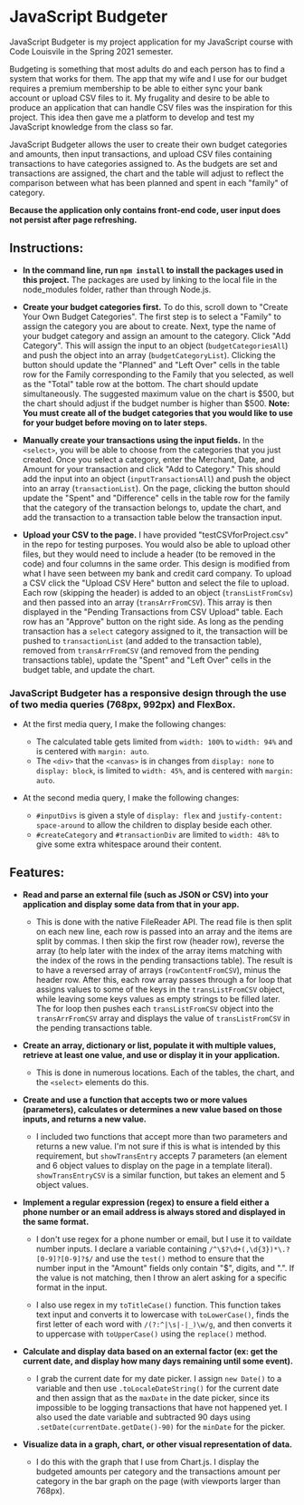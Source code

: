# JavaScript Budgeter

JavaScript Budgeter is my project application for my JavaScript course with Code Louisvile in the Spring 2021 semester.

Budgeting is something that most adults do and each person has to find a system that works for them. The app that my wife and I use for our budget requires a premium membership to be able to either sync your bank account or upload CSV files to it. My frugality and desire to be able to produce an application that can handle CSV files was the inspiration for this project. This idea then gave me a platform to develop and test my JavaScript knowledge from the class so far.

JavaScript Budgeter allows the user to create their own budget categories and amounts, then input transactions, and upload CSV files containing transactions to have categories assigned to. As the budgets are set and transactions are assigned, the chart and the table will adjust to reflect the comparison between what has been planned and spent in each "family" of category.

**Because the application only contains front-end code, user input does not persist after page refreshing.**


## Instructions:

* **In the command line, run `npm install` to install the packages used in this project.** The packages are used by linking to the local file in the node_modules folder, rather than through Node.js.

* **Create your budget categories first.** To do this, scroll down to "Create Your Own Budget Categories". The first step is to select a "Family" to assign the category you are about to create. Next, type the name of your budget category and assign an amount to the category. Click "Add Category". This will assign the input to an object (`budgetCategoriesAll`) and push the object into an array (`budgetCategoryList`). Clicking the button should update the "Planned" and "Left Over" cells in the table row for the Family corresponding to the Family that you selected, as well as the "Total" table row at the bottom. The chart should update simultaneously. The suggested maximum value on the chart is $500, but the chart should adjust if the budget number is higher than $500. **Note: You must create all of the budget categories that you would like to use for your budget before moving on to later steps.**

* **Manually create your transactions using the input fields.** In the `<select>`, you will be able to choose from the categories that you just created. Once you select a category, enter the Merchant, Date, and Amount for your transaction and click "Add to Category." This should add the input into an object (`inputTransactionsAll`) and push the object into an array (`transactionList`). On the page, clicking the button should update the "Spent" and "Difference" cells in the table row for the family that the category of the transaction belongs to, update the chart, and add the transaction to a transaction table below the transaction input.

* **Upload your CSV to the page.** I have provided "testCSVforProject.csv" in the repo for testing purposes. You would also be able to upload other files, but they would need to include a header (to be removed in the code) and four columns in the same order. This design is modified from what I have seen between my bank and credit card company. To upload a CSV click the "Upload CSV Here" button and select the file to upload. Each row (skipping the header) is added to an object (`transListFromCsv`) and then passed into an array (`transArrFromCSV`). This array is then displayed in the "Pending Transactions from CSV Upload" table. Each row has an "Approve" button on the right side. As long as the pending transaction has a `select` category assigned to it, the transaction will be pushed to `transactionList` (and added to the transaction table), removed from `transArrFromCSV` (and removed from the pending transactions table), update the "Spent" and "Left Over" cells in the budget table, and update the chart. 


### JavaScript Budgeter has a responsive design through the use of two media queries (768px, 992px) and FlexBox.

* At the first media query, I make the following changes:

    * The calculated table gets limited from `width: 100%` to `width: 94%` and is centered with `margin: auto`.
    * The `<div>` that the `<canvas>` is in changes from `display: none` to `display: block`, is limited to `width: 45%`, and is centered with `margin: auto`.

* At the second media query, I make the following changes:

    * `#inputDivs` is given a style of `display: flex` and `justify-content: space-around` to allow the children to display beside each other.
    * `#createCategory` and `#transactionDiv` are limited to `width: 48%` to give some extra whitespace around their content.

## Features:

* **Read and parse an external file (such as JSON or CSV) into your application and display some data from that in your app.**

    * This is done with the native FileReader API. The read file is then split on each new line, each row is passed into an array and the items are split by commas. I then skip the first row (header row), reverse the array (to help later with the index of the array items matching with the index of the rows in the pending transactions table). The result is to have a reversed array of arrays (`rowContentFromCSV`), minus the header row. After this, each row array passes through a for loop that assigns values to some of the keys in the `transListFromCSV` object, while leaving some keys values as empty strings to be filled later. The for loop then pushes each `transListFromCSV` object into the `transArrFromCSV` array and displays the value of `transListFromCSV` in the pending transactions table.

* **Create an array, dictionary or list, populate it with multiple values, retrieve at least one value, and use or display it in your application.**

    * This is done in numerous locations. Each of the tables, the chart, and the `<select>` elements do this.

* **Create and use a function that accepts two or more values (parameters), calculates or determines a new value based on those inputs, and returns a new value.**

    * I included two functions that accept more than two parameters and returns a new value. I'm not sure if this is what is intended by this requirement, but `showTransEntry` accepts 7 parameters (an element and 6 object values to display on the page in a template literal). `showTransEntryCSV` is a similar function, but takes an element and 5 object values.

* **Implement a regular expression (regex) to ensure a field either a phone number or an email address is always stored and displayed in the same format.**

    * I don't use regex for a phone number or email, but I use it to vaildate number inputs. I declare a variable containing `/^\$?\d+(,\d{3})*\.?[0-9]?[0-9]?$/` and use the `test()` method to ensure that the number input in the "Amount" fields only contain "$", digits, and ".". If the value is not matching, then I throw an alert asking for a specific format in the input.

    * I also use regex in my `toTitleCase()` function. This function takes text input and converts it to lowercase with `toLowerCase()`, finds the first letter of each word with `/(?:^|\s|-|_)\w/g`, and then converts it to uppercase with `toUpperCase()` using the `replace()` method.

* **Calculate and display data based on an external factor (ex: get the current date, and display how many days remaining until some event).**

    * I grab the current date for my date picker. I assign `new Date()` to a variable and then use `.toLocaleDateString()` for the current date and then assign that as the `maxDate` in the date picker, since its impossible to be logging transactions that have not happened yet. I also used the date variable and subtracted 90 days using `.setDate(currentDate.getDate()-90)` for the `minDate` for the picker.

* **Visualize data in a graph, chart, or other visual representation of data.**

    * I do this with the graph that I use from Chart.js. I display the budgeted amounts per category and the transactions amount per category in the bar graph on the page (with viewports larger than 768px).